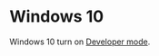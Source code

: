 # Windows 10

Windows 10 turn on [Developer mode](https://docs.microsoft.com/en-us/windows/uwp/get-started/enable-your-device-for-development?ranMID=43674&ranEAID=je6NUbpObpQ&ranSiteID=je6NUbpObpQ-nPshwmccHxiorEZnfb1q_g&epi=je6NUbpObpQ-nPshwmccHxiorEZnfb1q_g&irgwc=1&OCID=AID681541_aff_7795_1243925&tduid=(ir__ryu66hskwgkfr3rexmlij6lydu2xhprhypuv6hfx00)(7795)(1243925)(je6NUbpObpQ-nPshwmccHxiorEZnfb1q_g)()&irclickid=_ryu66hskwgkfr3rexmlij6lydu2xhprhypuv6hfx00).